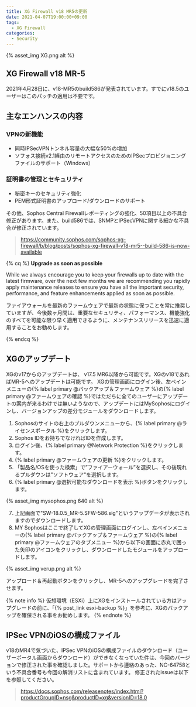 ```yaml
---
title: XG Firewall v18 MR5の更新
date: 2021-04-07T19:00:00+09:00
tags:
  - XG Firewall
categories:
  - Security
---
```



{% asset_img XG.png alt %}

## XG Firewall v18 MR-5

2021年4月28日に、v18-MR5のbuild586が発表されています。すでにv18.5のユーザーはこのパッチの適用は不要です。
<!-- more -->

## 主なエンハンスの内容

### VPNの新機能

- 同時IPSecVPNトンネル容量の大幅な50%の増加
- ソフォス接続v2.1経由のリモートアクセスのためのIPSecプロビジョニングファイルのサポート（Windows）

### 証明書の管理とセキュリティ

- 秘密キーのセキュリティ強化
- PEM形式証明書のアップロード/ダウンロードのサポート

その他、Sophos Central Firewallレポーティングの強化、50項目以上の不具合修正があります。また、build586では、SNMPとIPSecVPNに関する細かな不具合が修正されています。
> <https://community.sophos.com/sophos-xg-firewall/b/blog/posts/sophos-xg-firewall-v18-mr5--build-586-is-now-available>

{% cq %}
**Upgrade as soon as possible**

While we always encourage you to keep your firewalls up to date with the latest firmware, over the next few months we are recommending you rapidly apply maintenance releases to ensure you have all the important security, performance, and feature enhancements applied as soon as possible.

ファイアウォールを最新のファームウェアで最新の状態に保つことを常に推奨していますが、今後数ヶ月間は、重要なセキュリティ、パフォーマンス、機能強化のすべてを可能な限り早く適用できるように、メンテナンスリリースを迅速に適用することをお勧めします。

{% endcq %}

## XGのアップデート

XGのv17からのアップデートは、 v17.5 MR6以降から可能です。XGのv18であればMR-5へのアップデートは可能です。
XGの管理画面にログイン後、左ペインメニューの{% label primary @バックアップ＆ファームウェア %}の{% label primary @ファームウェアの確認 %}ではただちに全てのユーザーにアップデートの案内が来るわけでは無いようなので、アップデートにはMySophosにログインし、バージョンアップの差分モジュールをダウンロードします。

1. Sophosのサイトの右上のプルダウンメニューから、{% label primary @ライセンスポータル %}をクリックします。
2. Sophos IDをお持ちでなければIDを作成します。
3. ログイン後、{% label primary @Network Protection %}をクリックします。
4. {% label primary @ファームウェアの更新 %}をクリックします。
5. 「製品名/OSを使った検索」で”ファイアーウォール”を選択し、その後現れるプルダウンは"ソフトウェア"を選択します。
6. {% label primary @選択可能なダウンロードを表示 %}ボタンをクリックします。

{% asset_img mysophos.png 640 alt %}

7. 上記画面で"SW-18.0.5_MR-5.SFW-586.sig"というアップデータが表示されますのでダウンロードします。
8. MY Sophosはここで終了してXGの管理画面にログインし、左ペインメニューの{% label primary @バックアップ＆ファームウェア %}の{% label primary @ファームウェアのタブメニュー %}から以下の画面に赤丸で囲った矢印のアイコンをクリックし、ダウンロードしたモジュールをアップロードします。

{% asset_img verup.png alt %}

アップロード＆再起動ボタンをクリックし、MR-5へのアップグレードを完了させます。

{% note info %}
仮想環境（ESXi）上にXGをインストールされている方はアップグレードの前に、「{% post_link esxi-backup %}」を参考に、XGのバックアップを確保される事をお勧めします。
{% endnote %}

## IPSec VPNのiOSの構成ファイル

v18のMR4で気づいた、IPSec VPNのiOSの構成ファイルのダウンロード（ユーザーポータル画面からダウンロード）ができなくなっていた件は、今回のバージョンで修正された事を確認しました。サポートから連絡のあった、NC-64758という不具合番号も今回の解消リストに含まれています。
修正されたissueは以下を参照してください。
> <https://docs.sophos.com/releasenotes/index.html?productGroupID=nsg&productID=xg&versionID=18.0>
